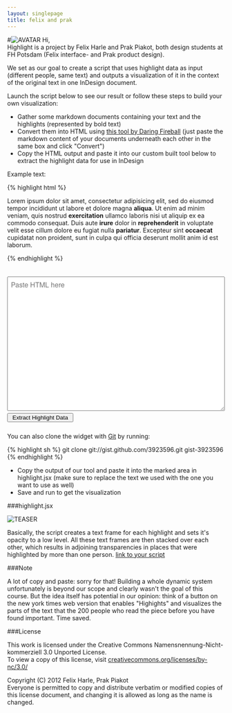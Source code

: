```yaml
---
layout: singlepage
title: felix and prak
---
```

#![AVATAR](https://raw.github.com/fabiantheblind/auto-typo-adbe-id/master/felix_prak/felix_prak.png) Hi,  
Highlight is a project by Felix Harle and Prak Piakot, both design students at FH Potsdam (Felix interface- and Prak product design).  

We set as our goal to create a script that uses highlight data as input (different people, same text) and outputs a visualization of it in the context of the original text in one InDesign document.  

Launch the script below to see our result or follow these steps to build your own visualization:  

- Gather some markdown documents containing your text and the highlights (represented by bold text)  
- Convert them into HTML using [this tool by Daring Fireball](http://daringfireball.net/projects/markdown/dingus)
(just paste the markdown content of your documents underneath each other in the same box and click "Convert")  
- Copy the HTML output and paste it into our custom built tool below to extract the highlight data for use in InDesign  

Example text:  

{% highlight html %}
<p>Lorem ipsum dolor sit amet, consectetur adipisicing elit, sed do eiusmod
tempor incididunt ut labore et dolore magna <strong>aliqua</strong>. Ut enim ad minim veniam,
quis nostrud <strong>exercitation</strong> ullamco laboris nisi ut aliquip ex ea commodo
consequat. Duis aute <strong>irure</strong> dolor in <strong>reprehenderit</strong> in voluptate velit esse
cillum dolore eu fugiat nulla <strong>pariatur</strong>. Excepteur sint <strong>occaecat</strong> cupidatat non
proident, sunt in culpa qui officia deserunt mollit anim id est laborum.</p>

{% endhighlight %}

<!-- target area in <body></body> -->
<div id="toarray_wrap"> <style type="text/css">
    #toarray_wrap {
    max-width: 620px;
    margin: 0 auto;
    font: normal 100% "Helvetica Neue", sans-serif;
    line-height: 21px;
}
#toarray_ul {
    display: none;
    font-family: monospace;
    background-color: rgba(193,213,250,0.8);
    padding: 5px 10px 6px 10px;
    margin: 14px 0 10px 0;
    list-style: none;
}
#toarray_textarea {
    width: 100%;
    line-height: 21px;
    font-size: 16px;
    font-family: "Helvetica Neue", sans-serif;
    color: #333;
    margin: 20px 0 5px 0;
    padding: 1.5%;
}
#toarray_button {
    margin: 0 0 10px 0;
}
#toarray_button span {
    padding: 0 4px 0 4px;
}
#mdcontent {
    display: none;
}
</style>
    <textarea id="toarray_textarea" rows="14" cols="80" placeholder="Paste HTML here"></textarea>
    <button id="toarray_button"><span>Extract Highlight Data</span></button>
    <div id="mdcontent"></div>
    <ul id="toarray_ul" >
        <li>var highlight_data =  [];</li>
    </ul>
</div>
<script type="text/javascript">
$("#toarray_textarea").keyup(function () {
    var value = $(this).val();
    $("#mdcontent").append(value);
}).keyup();
$("#toarray_button").click(function() {
    $("#mdcontent p").contents().unwrap();
    var count = $("#mdcontent strong").length;
    var highlight = [];
    for (var i = 1; i <= count; i++) {
        highlight[i-1] = $("strong:nth-child(" + i + ")").text();
    }
    for (var j = 0; j < highlight.length; j++) {
        $("#toarray_ul").append("<li>highlight_data[" +j+ "] = " + "&quot" + highlight[j] + "&quot" + "&#59;</li>");
    }
    $("#toarray_ul").css({display: "block"});
});
</script>

You can also clone the widget with [Git](http://git-scm.com) by running:  

{% highlight sh %}
git clone git://gist.github.com/3923596.git gist-3923596
{% endhighlight %}  

- Copy the output of our tool and paste it into the marked area in highlight.jsx (make sure to replace the text we used with the one you want to use as well)
- Save and run to get the visualization

###highlight.jsx

![TEASER](https://raw.github.com/fabiantheblind/auto-typo-adbe-id/master/felix_prak/highlight_teaser_fp.png)

Basically, the script creates a text frame for each highlight and sets it's opacity to a low level. All these text frames are then stacked over each other, which results in adjoining transparencies in places that were highlighted by more than one person.
[link to your script](https://raw.github.com/fabiantheblind/auto-typo-adbe-id/master/felix_prak/highlight.jsx)

###Note  
 
A lot of copy and paste: sorry for that! Building a whole dynamic system unfortunately is beyond our scope and clearly wasn't the goal of this course. But the idea itself has potential in our opinion: think of a button on the new york times web version that enables "Highights" and visualizes the parts of the text that the 200 people who read the piece before you have found important. Time saved.

###License  

This work is licensed under the Creative Commons Namensnennung-Nicht-kommerziell 3.0 Unported License.  
To view a copy of this license, visit [creativecommons.org/licenses/by-nc/3.0/](creativecommons.org/licenses/by-nc/3.0/)  

Copyright (C) 2012 Felix Harle, Prak Piakot  
Everyone is permitted to copy and distribute verbatim or modified copies of this license document, and changing it is allowed as long as the name is changed.  